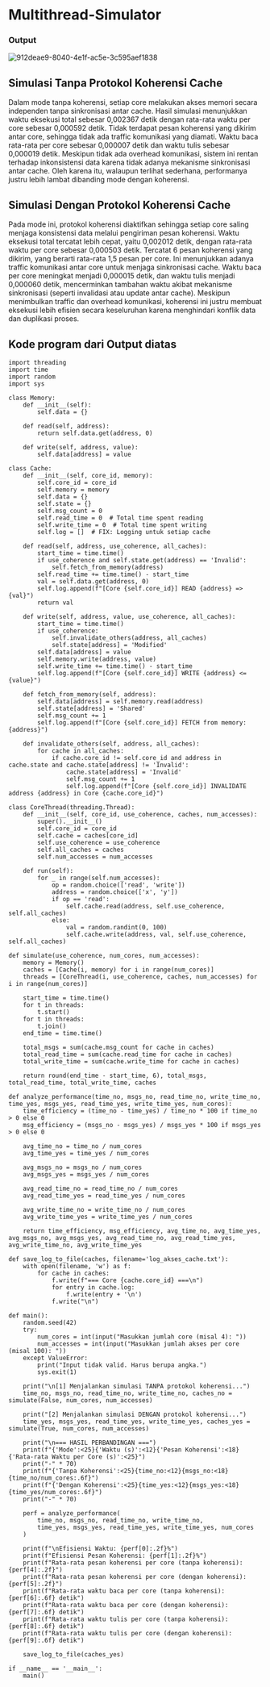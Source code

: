 # Multithread-Simulator
### Output 
![912deae9-8040-4e1f-ac5e-3c595aef1838](https://github.com/user-attachments/assets/d109a5ac-b134-4db1-8cab-2aa4ad9921d1)

## Simulasi Tanpa Protokol Koherensi Cache

Dalam mode tanpa koherensi, setiap core melakukan akses memori secara independen tanpa sinkronisasi antar cache. Hasil simulasi menunjukkan waktu eksekusi total sebesar 0,002367 detik dengan rata-rata waktu per core sebesar 0,000592 detik. Tidak terdapat pesan koherensi yang dikirim antar core, sehingga tidak ada traffic komunikasi yang diamati. Waktu baca rata-rata per core sebesar 0,000007 detik dan waktu tulis sebesar 0,000019 detik. Meskipun tidak ada overhead komunikasi, sistem ini rentan terhadap inkonsistensi data karena tidak adanya mekanisme sinkronisasi antar cache. Oleh karena itu, walaupun terlihat sederhana, performanya justru lebih lambat dibanding mode dengan koherensi.
## Simulasi Dengan Protokol Koherensi Cache

Pada mode ini, protokol koherensi diaktifkan sehingga setiap core saling menjaga konsistensi data melalui pengiriman pesan koherensi. Waktu eksekusi total tercatat lebih cepat, yaitu 0,002012 detik, dengan rata-rata waktu per core sebesar 0,000503 detik. Tercatat 6 pesan koherensi yang dikirim, yang berarti rata-rata 1,5 pesan per core. Ini menunjukkan adanya traffic komunikasi antar core untuk menjaga sinkronisasi cache. Waktu baca per core meningkat menjadi 0,000015 detik, dan waktu tulis menjadi 0,000060 detik, mencerminkan tambahan waktu akibat mekanisme sinkronisasi (seperti invalidasi atau update antar cache). Meskipun menimbulkan traffic dan overhead komunikasi, koherensi ini justru membuat eksekusi lebih efisien secara keseluruhan karena menghindari konflik data dan duplikasi proses.
## Kode program dari Output diatas
```
import threading
import time
import random
import sys

class Memory:
    def __init__(self):
        self.data = {}

    def read(self, address):
        return self.data.get(address, 0)

    def write(self, address, value):
        self.data[address] = value

class Cache:
    def __init__(self, core_id, memory):
        self.core_id = core_id
        self.memory = memory
        self.data = {}
        self.state = {}
        self.msg_count = 0
        self.read_time = 0  # Total time spent reading
        self.write_time = 0  # Total time spent writing
        self.log = []  # FIX: Logging untuk setiap cache

    def read(self, address, use_coherence, all_caches):
        start_time = time.time()
        if use_coherence and self.state.get(address) == 'Invalid':
            self.fetch_from_memory(address)
        self.read_time += time.time() - start_time
        val = self.data.get(address, 0)
        self.log.append(f"[Core {self.core_id}] READ {address} => {val}")
        return val

    def write(self, address, value, use_coherence, all_caches):
        start_time = time.time()
        if use_coherence:
            self.invalidate_others(address, all_caches)
            self.state[address] = 'Modified'
        self.data[address] = value
        self.memory.write(address, value)
        self.write_time += time.time() - start_time
        self.log.append(f"[Core {self.core_id}] WRITE {address} <= {value}")

    def fetch_from_memory(self, address):
        self.data[address] = self.memory.read(address)
        self.state[address] = 'Shared'
        self.msg_count += 1
        self.log.append(f"[Core {self.core_id}] FETCH from memory: {address}")

    def invalidate_others(self, address, all_caches):
        for cache in all_caches:
            if cache.core_id != self.core_id and address in cache.state and cache.state[address] != 'Invalid':
                cache.state[address] = 'Invalid'
                self.msg_count += 1
                self.log.append(f"[Core {self.core_id}] INVALIDATE address {address} in Core {cache.core_id}")

class CoreThread(threading.Thread):
    def __init__(self, core_id, use_coherence, caches, num_accesses):
        super().__init__()
        self.core_id = core_id
        self.cache = caches[core_id]
        self.use_coherence = use_coherence
        self.all_caches = caches
        self.num_accesses = num_accesses

    def run(self):
        for _ in range(self.num_accesses):
            op = random.choice(['read', 'write'])
            address = random.choice(['x', 'y'])
            if op == 'read':
                self.cache.read(address, self.use_coherence, self.all_caches)
            else:
                val = random.randint(0, 100)
                self.cache.write(address, val, self.use_coherence, self.all_caches)

def simulate(use_coherence, num_cores, num_accesses):
    memory = Memory()
    caches = [Cache(i, memory) for i in range(num_cores)]
    threads = [CoreThread(i, use_coherence, caches, num_accesses) for i in range(num_cores)]

    start_time = time.time()
    for t in threads:
        t.start()
    for t in threads:
        t.join()
    end_time = time.time()

    total_msgs = sum(cache.msg_count for cache in caches)
    total_read_time = sum(cache.read_time for cache in caches)
    total_write_time = sum(cache.write_time for cache in caches)

    return round(end_time - start_time, 6), total_msgs, total_read_time, total_write_time, caches

def analyze_performance(time_no, msgs_no, read_time_no, write_time_no, time_yes, msgs_yes, read_time_yes, write_time_yes, num_cores):
    time_efficiency = (time_no - time_yes) / time_no * 100 if time_no > 0 else 0
    msg_efficiency = (msgs_no - msgs_yes) / msgs_yes * 100 if msgs_yes > 0 else 0

    avg_time_no = time_no / num_cores
    avg_time_yes = time_yes / num_cores

    avg_msgs_no = msgs_no / num_cores
    avg_msgs_yes = msgs_yes / num_cores

    avg_read_time_no = read_time_no / num_cores
    avg_read_time_yes = read_time_yes / num_cores

    avg_write_time_no = write_time_no / num_cores
    avg_write_time_yes = write_time_yes / num_cores

    return time_efficiency, msg_efficiency, avg_time_no, avg_time_yes, avg_msgs_no, avg_msgs_yes, avg_read_time_no, avg_read_time_yes, avg_write_time_no, avg_write_time_yes

def save_log_to_file(caches, filename='log_akses_cache.txt'):
    with open(filename, 'w') as f:
        for cache in caches:
            f.write(f"=== Core {cache.core_id} ===\n")
            for entry in cache.log:
                f.write(entry + '\n')
            f.write("\n")

def main():
    random.seed(42)
    try:
        num_cores = int(input("Masukkan jumlah core (misal 4): "))
        num_accesses = int(input("Masukkan jumlah akses per core (misal 100): "))
    except ValueError:
        print("Input tidak valid. Harus berupa angka.")
        sys.exit(1)

    print("\n[1] Menjalankan simulasi TANPA protokol koherensi...")
    time_no, msgs_no, read_time_no, write_time_no, caches_no = simulate(False, num_cores, num_accesses)

    print("[2] Menjalankan simulasi DENGAN protokol koherensi...")
    time_yes, msgs_yes, read_time_yes, write_time_yes, caches_yes = simulate(True, num_cores, num_accesses)

    print("\n=== HASIL PERBANDINGAN ===")
    print(f"{'Mode':<25}{'Waktu (s)':<12}{'Pesan Koherensi':<18}{'Rata-rata Waktu per Core (s)':<25}")
    print("-" * 70)
    print(f"{'Tanpa Koherensi':<25}{time_no:<12}{msgs_no:<18}{time_no/num_cores:.6f}")
    print(f"{'Dengan Koherensi':<25}{time_yes:<12}{msgs_yes:<18}{time_yes/num_cores:.6f}")
    print("-" * 70)

    perf = analyze_performance(
        time_no, msgs_no, read_time_no, write_time_no,
        time_yes, msgs_yes, read_time_yes, write_time_yes, num_cores
    )

    print(f"\nEfisiensi Waktu: {perf[0]:.2f}%")
    print(f"Efisiensi Pesan Koherensi: {perf[1]:.2f}%")
    print(f"Rata-rata pesan koherensi per core (tanpa koherensi): {perf[4]:.2f}")
    print(f"Rata-rata pesan koherensi per core (dengan koherensi): {perf[5]:.2f}")
    print(f"Rata-rata waktu baca per core (tanpa koherensi): {perf[6]:.6f} detik")
    print(f"Rata-rata waktu baca per core (dengan koherensi): {perf[7]:.6f} detik")
    print(f"Rata-rata waktu tulis per core (tanpa koherensi): {perf[8]:.6f} detik")
    print(f"Rata-rata waktu tulis per core (dengan koherensi): {perf[9]:.6f} detik")

    save_log_to_file(caches_yes)

if __name__ == '__main__':
    main()


```

